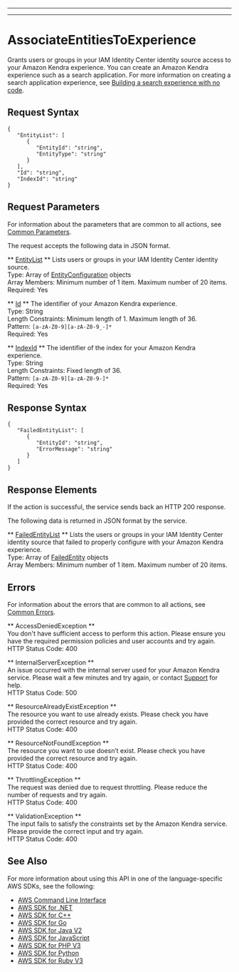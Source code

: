 --------

--------

# AssociateEntitiesToExperience<a name="API_AssociateEntitiesToExperience"></a>

Grants users or groups in your IAM Identity Center identity source access to your Amazon Kendra experience\. You can create an Amazon Kendra experience such as a search application\. For more information on creating a search application experience, see [Building a search experience with no code](https://docs.aws.amazon.com/kendra/latest/dg/deploying-search-experience-no-code.html)\.

## Request Syntax<a name="API_AssociateEntitiesToExperience_RequestSyntax"></a>

```
{
   "EntityList": [ 
      { 
         "EntityId": "string",
         "EntityType": "string"
      }
   ],
   "Id": "string",
   "IndexId": "string"
}
```

## Request Parameters<a name="API_AssociateEntitiesToExperience_RequestParameters"></a>

For information about the parameters that are common to all actions, see [Common Parameters](CommonParameters.md)\.

The request accepts the following data in JSON format\.

 ** [EntityList](#API_AssociateEntitiesToExperience_RequestSyntax) **   <a name="Kendra-AssociateEntitiesToExperience-request-EntityList"></a>
Lists users or groups in your IAM Identity Center identity source\.  
Type: Array of [EntityConfiguration](API_EntityConfiguration.md) objects  
Array Members: Minimum number of 1 item\. Maximum number of 20 items\.  
Required: Yes

 ** [Id](#API_AssociateEntitiesToExperience_RequestSyntax) **   <a name="Kendra-AssociateEntitiesToExperience-request-Id"></a>
The identifier of your Amazon Kendra experience\.  
Type: String  
Length Constraints: Minimum length of 1\. Maximum length of 36\.  
Pattern: `[a-zA-Z0-9][a-zA-Z0-9_-]*`   
Required: Yes

 ** [IndexId](#API_AssociateEntitiesToExperience_RequestSyntax) **   <a name="Kendra-AssociateEntitiesToExperience-request-IndexId"></a>
The identifier of the index for your Amazon Kendra experience\.  
Type: String  
Length Constraints: Fixed length of 36\.  
Pattern: `[a-zA-Z0-9][a-zA-Z0-9-]*`   
Required: Yes

## Response Syntax<a name="API_AssociateEntitiesToExperience_ResponseSyntax"></a>

```
{
   "FailedEntityList": [ 
      { 
         "EntityId": "string",
         "ErrorMessage": "string"
      }
   ]
}
```

## Response Elements<a name="API_AssociateEntitiesToExperience_ResponseElements"></a>

If the action is successful, the service sends back an HTTP 200 response\.

The following data is returned in JSON format by the service\.

 ** [FailedEntityList](#API_AssociateEntitiesToExperience_ResponseSyntax) **   <a name="Kendra-AssociateEntitiesToExperience-response-FailedEntityList"></a>
Lists the users or groups in your IAM Identity Center identity source that failed to properly configure with your Amazon Kendra experience\.  
Type: Array of [FailedEntity](API_FailedEntity.md) objects  
Array Members: Minimum number of 1 item\. Maximum number of 20 items\.

## Errors<a name="API_AssociateEntitiesToExperience_Errors"></a>

For information about the errors that are common to all actions, see [Common Errors](CommonErrors.md)\.

 ** AccessDeniedException **   
You don't have sufficient access to perform this action\. Please ensure you have the required permission policies and user accounts and try again\.  
HTTP Status Code: 400

 ** InternalServerException **   
An issue occurred with the internal server used for your Amazon Kendra service\. Please wait a few minutes and try again, or contact [Support](http://aws.amazon.com/contact-us/) for help\.  
HTTP Status Code: 500

 ** ResourceAlreadyExistException **   
The resource you want to use already exists\. Please check you have provided the correct resource and try again\.  
HTTP Status Code: 400

 ** ResourceNotFoundException **   
The resource you want to use doesn’t exist\. Please check you have provided the correct resource and try again\.  
HTTP Status Code: 400

 ** ThrottlingException **   
The request was denied due to request throttling\. Please reduce the number of requests and try again\.  
HTTP Status Code: 400

 ** ValidationException **   
The input fails to satisfy the constraints set by the Amazon Kendra service\. Please provide the correct input and try again\.  
HTTP Status Code: 400

## See Also<a name="API_AssociateEntitiesToExperience_SeeAlso"></a>

For more information about using this API in one of the language\-specific AWS SDKs, see the following:
+  [AWS Command Line Interface](https://docs.aws.amazon.com/goto/aws-cli/kendra-2019-02-03/AssociateEntitiesToExperience) 
+  [AWS SDK for \.NET](https://docs.aws.amazon.com/goto/DotNetSDKV3/kendra-2019-02-03/AssociateEntitiesToExperience) 
+  [AWS SDK for C\+\+](https://docs.aws.amazon.com/goto/SdkForCpp/kendra-2019-02-03/AssociateEntitiesToExperience) 
+  [AWS SDK for Go](https://docs.aws.amazon.com/goto/SdkForGoV1/kendra-2019-02-03/AssociateEntitiesToExperience) 
+  [AWS SDK for Java V2](https://docs.aws.amazon.com/goto/SdkForJavaV2/kendra-2019-02-03/AssociateEntitiesToExperience) 
+  [AWS SDK for JavaScript](https://docs.aws.amazon.com/goto/AWSJavaScriptSDK/kendra-2019-02-03/AssociateEntitiesToExperience) 
+  [AWS SDK for PHP V3](https://docs.aws.amazon.com/goto/SdkForPHPV3/kendra-2019-02-03/AssociateEntitiesToExperience) 
+  [AWS SDK for Python](https://docs.aws.amazon.com/goto/boto3/kendra-2019-02-03/AssociateEntitiesToExperience) 
+  [AWS SDK for Ruby V3](https://docs.aws.amazon.com/goto/SdkForRubyV3/kendra-2019-02-03/AssociateEntitiesToExperience) 